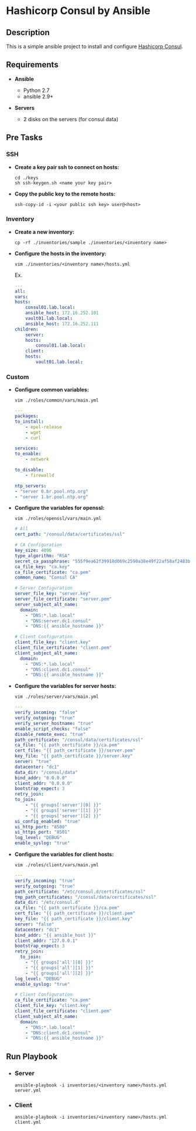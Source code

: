 # **Hashicorp Consul by Ansible**

## **Description**

This is a simple ansible project to install and configure [Hashicorp Consul](https://www.consul.io/).

## **Requirements**

- **Ansible**

  - Python 2.7
  - ansible 2.9+

- **Servers**

  - 2 disks on the servers (for consul data)

## **Pre Tasks**

### **SSH**

- **Create a key pair ssh to connect on hosts:**

  ```shell
  cd ./keys
  sh ssh-keygen.sh <name your key pair>
  ```

- **Copy the public key to the remote hosts:**

  ```shell
  ssh-copy-id -i <your public ssh key> user@<host>
  ```

### **Inventory**

- **Create a new inventory:**

  ```shell
  cp -rf ./inventories/sample ./inventories/<inventory name>
  ```

- **Configure the hosts in the inventory:**

  ```shell
  vim ./inventories/<inventory name>/hosts.yml
  ```

  Ex.

  ```yaml
  ---
  all:
  vars:
  hosts:
      consul01.lab.local:
      ansible_host: 172.16.252.101
      vault01.lab.local:
      ansible_host: 172.16.252.111
  children:
      server:
      hosts:
          consul01.lab.local:
      client:
      hosts:
          vault01.lab.local:
  ```

### **Custom**

- **Configure common variables:**

  ```shell
  vim ./roles/common/vars/main.yml
  ```

  ```yaml
  ---
  packages:
  to_install:
      - epel-release
      - wget
      - curl

  services:
  to_enable:
      - network

  to_disable:
      - firewalld

  ntp_servers:
  - "server 0.br.pool.ntp.org"
  - "server 1.br.pool.ntp.org"
  ```

- **Configure the variables for openssl:**

  ```shell
  vim ./roles/openssl/vars/main.yml
  ```

  ```yaml
  # All
  cert_path: "/consul/data/certificates/ssl"

  # CA Configuration
  key_size: 4096
  type_algorithm: "RSA"
  secret_ca_passphrase: "555f9ea62f39918d069c2590a38e49f22af58af2483b156c8b7eeface666b410"
  ca_file_key: "ca.key"
  ca_file_certificate: "ca.pem"
  common_name: "Consul CA"

  # Server Configuration
  server_file_key: "server.key"
  server_file_certificate: "server.pem"
  server_subject_alt_name:
    domain:
      - "DNS:*.lab.local"
      - "DNS:server.dc1.consul"
      - "DNS:{{ ansible_hostname }}"

  # Client Configuration
  client_file_key: "client.key"
  client_file_certificate: "client.pem"
  client_subject_alt_name:
    domain:
      - "DNS:*.lab.local"
      - "DNS:client.dc1.consul"
      - "DNS:{{ ansible_hostname }}"
  ```

- **Configure the variables for server hosts:**

  ```shell
  vim ./roles/server/vars/main.yml
  ```

  ```yaml
  ---
  verify_incoming: "false"
  verify_outgoing: "true"
  verify_server_hostname: "true"
  enable_script_checks: "false"
  disable_remote_exec: "true"
  path_certificate: "/consul/data/certificates/ssl"
  ca_file: "{{ path_certificate }}/ca.pem"
  cert_file: "{{ path_certificate }}/server.pem"
  key_file: "{{ path_certificate }}/server.key"
  server: "true"
  datacenter: "dc1"
  data_dir: "/consul/data"
  bind_addr: "0.0.0.0"
  client_addr: "0.0.0.0"
  bootstrap_expect: 3
  retry_join:
  to_join:
      - "{{ groups['server'][0] }}"
      - "{{ groups['server'][1] }}"
      - "{{ groups['server'][2] }}"
  ui_config_enabled: "true"
  ui_http_port: "8500"
  ui_https_port: "8501"
  log_level: "DEBUG"
  enable_syslog: "true"
  ```

- **Configure the variables for client hosts:**

  ```shell
  vim ./roles/client/vars/main.yml
  ```

  ```yaml
  ---
  verify_incoming: "true"
  verify_outgoing: "true"
  path_certificate: "/etc/consul.d/certificates/ssl"
  tmp_path_certificates: "/consul/data/certificates/ssl"
  data_dir: "/etc/consul.d"
  ca_file: "{{ path_certificate }}/ca.pem"
  cert_file: "{{ path_certificate }}/client.pem"
  key_file: "{{ path_certificate }}/client.key"
  server: "false"
  datacenter: "dc1"
  bind_addr: "{{ ansible_host }}"
  client_addr: "127.0.0.1"
  bootstrap_expect: 3
  retry_join:
    to_join:
      - "{{ groups['all'][0] }}"
      - "{{ groups['all'][1] }}"
      - "{{ groups['all'][2] }}"
  log_level: "DEBUG"
  enable_syslog: "true"

  # Client Configuration
  ca_file_certificate: "ca.pem"
  client_file_key: "client.key"
  client_file_certificate: "client.pem"
  client_subject_alt_name:
    domain:
      - "DNS:*.lab.local"
      - "DNS:client.dc1.consul"
      - "DNS:{{ ansible_hostname }}"
  ```

## **Run Playbook**

- ### **Server**

  ```shell
  ansible-playbook -i inventories/<inventory name>/hosts.yml server.yml
  ```

- ### **Client**

  ```shell
  ansible-playbook -i inventories/<inventory name>/hosts.yml client.yml
  ```
